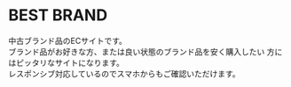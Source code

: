 # BEST BRAND
中古ブランド品のECサイトです。<br>
ブランド品がお好きな方、または良い状態のブランド品を安く購入したい
方にはピッタリなサイトになります。<br>
レスポンシブ対応しているのでスマホからもご確認いただけます。<br>

